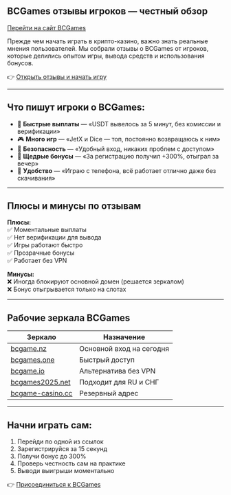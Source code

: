 ## BCGames отзывы игроков — честный обзор  
[Перейти на сайт BCGames](https://bcgame.nz/i-3a9esjz8l-n/)

Прежде чем начать играть в крипто-казино, важно знать реальные мнения пользователей. Мы собрали отзывы о BCGames от игроков, которые делились опытом игры, вывода средств и использования бонусов.

👉 [Открыть отзывы и начать игру](https://bcgame.nz/i-3a9esjz8l-n/)

---

## Что пишут игроки о BCGames:

- 💸 **Быстрые выплаты** — «USDT вывелось за 5 минут, без комиссии и верификации»  
- 🎮 **Много игр** — «JetX и Dice — топ, постоянно возвращаюсь к ним»  
- 🔐 **Безопасность** — «Удобный вход, никаких проблем с доступом»  
- 🎁 **Щедрые бонусы** — «За регистрацию получил +300%, отыграл за вечер»  
- 📱 **Удобство** — «Играю с телефона, всё работает отлично даже без скачивания»

---

## Плюсы и минусы по отзывам

**Плюсы:**  
✅ Моментальные выплаты  
✅ Нет верификации для вывода  
✅ Игры работают быстро  
✅ Прозрачные бонусы  
✅ Работает без VPN

**Минусы:**  
❌ Иногда блокируют основной домен (решается зеркалом)  
❌ Бонус отыгрывается только на слотах

---

## Рабочие зеркала BCGames

| Зеркало                                                   | Назначение                         |
|------------------------------------------------------------|------------------------------------|
| [bcgame.nz](https://bcgame.nz/i-3a9esjz8l-n/)              | Основной вход на сегодня           |
| [bcgames.one](https://bcgame.nz/i-3a9esjz8l-n/)            | Быстрый доступ                     |
| [bcgame.io](https://bcgame.nz/i-3a9esjz8l-n/)              | Альтернатива без VPN               |
| [bcgames2025.net](https://bcgame.nz/i-3a9esjz8l-n/)        | Подходит для RU и СНГ              |
| [bcgame-casino.cc](https://bcgame.nz/i-3a9esjz8l-n/)       | Резервный адрес                    |

---

## Начни играть сам:

1. Перейди по одной из ссылок  
2. Зарегистрируйся за 15 секунд  
3. Получи бонус до 300%  
4. Проверь честность сам на практике  
5. Выводи выигрыши моментально

👉 [Присоединиться к BCGames](https://bcgame.nz/i-3a9esjz8l-n/)
